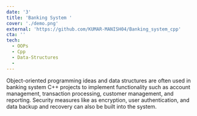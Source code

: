 ```yaml
---
date: '3'
title: 'Banking System '
cover: './demo.png'
external: 'https://github.com/KUMAR-MANISH04/Banking_system_cpp'
cta: ''
tech:
  - OOPs
  - Cpp
  - Data-Structures
  - 
---
```


Object-oriented programming ideas and data structures are often used in banking system C++ projects to implement functionality such as account management, transaction processing, customer management, and reporting. Security measures like as encryption, user authentication, and data backup and recovery can also be built into the system.
